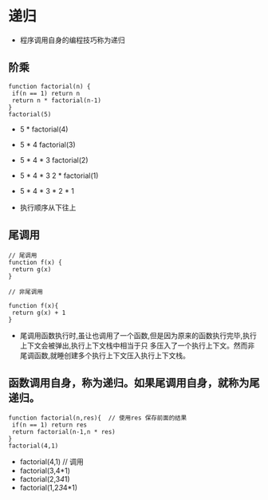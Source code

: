 # 递归
* 程序调用自身的编程技巧称为递归
## 阶乘
```
function factorial(n) {
 if(n == 1) return n
 return n * factorial(n-1)
}
factorial(5)
```
* 5 * factorial(4)
* 5 * 4 factorial(3)
* 5 * 4 * 3 factorial(2)
* 5 * 4 * 3 2 * factorial(1)
* 5 * 4 * 3 * 2 * 1

* 执行顺序从下往上
## 尾调用
```
// 尾调用
function f(x) {
 return g(x)
}

// 非尾调用

function f(x){
 return g(x) + 1
}
```
* 尾调用函数执行时,虽让也调用了一个函数,但是因为原来的函数执行完毕,执行上下文会被弹出,执行上下文栈中相当于只
多压入了一个执行上下文。然而非尾调函数,就睡创建多个执行上下文压入执行上下文栈。

## 函数调用自身，称为递归。如果尾调用自身，就称为尾递归。
```
function factorial(n,res){  // 使用res 保存前面的结果
 if(n == 1) return res
 return factorial(n-1,n * res)
}
factorial(4,1)
```
* factorial(4,1)  // 调用
* factorial(3,4*1)
* factorial(2,3*4*1)
* factorial(1,2*3*4*1)